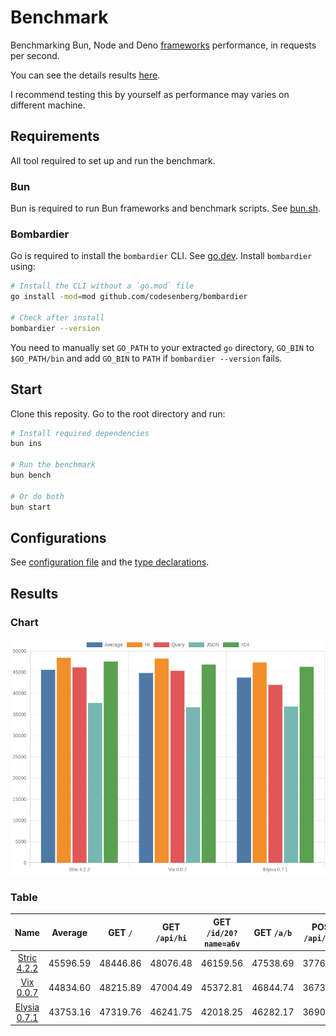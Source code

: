 # Benchmark
Benchmarking Bun, Node and Deno [frameworks](/src) performance, in requests per second.

You can see the details results [here](/results/index.md). 

I recommend testing this by yourself as performance may varies on different machine.

## Requirements
All tool required to set up and run the benchmark.

### Bun
Bun is required to run Bun frameworks and benchmark scripts. See [bun.sh](https://bun.sh).

### Bombardier
Go is required to install the `bombardier` CLI. See [go.dev](https://go.dev).
Install `bombardier` using:
```bash
# Install the CLI without a `go.mod` file
go install -mod=mod github.com/codesenberg/bombardier

# Check after install
bombardier --version
```
You need to manually set `GO_PATH` to your extracted `go` directory, `GO_BIN` to `$GO_PATH/bin` and add `GO_BIN` to `PATH` if `bombardier --version` fails.

## Start
Clone this reposity. Go to the root directory and run:
```bash
# Install required dependencies
bun ins

# Run the benchmark
bun bench

# Or do both
bun start
```

## Configurations
See [configuration file](/config.ts) and the [type declarations](/lib/types.ts). 

## Results

### Chart
![Chart](/results/chart.png)

### Table 


| Name | Average | GET `/` | GET `/api/hi` | GET `/id/20?name=a6v` | GET `/a/b` | POST `/api/json` |
|  :---: | :---: | :---: | :---: | :---: | :---: | :---: |
| [Stric 4.2.2](/results/main/Stric) | 45596.59 | 48446.86 | 48076.48 | 46159.56 | 47538.69 | 37761.35 |
| [Vix 0.0.7](/results/main/Vix) | 44834.60 | 48215.89 | 47004.49 | 45372.81 | 46844.74 | 36735.09 |
| [Elysia 0.7.1](/results/main/Elysia) | 43753.16 | 47319.76 | 46241.75 | 42018.25 | 46282.17 | 36903.87 |